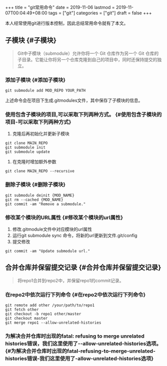 +++
title = "git常用命令"
date = 2019-11-06
lastmod = 2019-11-07T00:04:49+08:00
tags = ["git"]
categories = ["git"]
draft = false
+++

本人经常使用git进行版本控制，因此总结常用命令就有了本文。

<!--more-->


## 子模块 {#子模块}

> Git中子模块（submodule）允许你将一个 Git 仓库作为另一个 Git 仓库的子目录。它能让你将另一个仓库克隆到自己的项目中，同时还保持提交的独立。


### 添加子模块 {#添加子模块}

```nil
git submodule add MOD_REPO YOUR_PATH
```

上述命令会在项目下生成.gitmodules文件，其中保存了子模块的信息。


### 使用包含子模块的项目,可以采取下列两种方式。 {#使用包含子模块的项目-可以采取下列两种方式}

1.  克隆后再初始化并更新子模块

<!--listend-->

```shell
git clone MAIN_REPO
git submodule init
git submodule update
```

1.  在克隆时增加额外参数

<!--listend-->

```shell
git clone MAIN_REPO --recursive
```


### 删除子模块 {#删除子模块}

```shell
git submodule deinit {MOD_NAME}
git rm --cached {MOD_NAME}
git commit -am "Remove a submodule."
```


### 修改某个模块的URL属性 {#修改某个模块的url属性}

1.  修改.gitmodule文件中对应模块的url属性
2.  运行git submodule sync 命令，将新的url更新到文件.git/config
3.  提交修改

<!--listend-->

```shell
git commit -am "Update submodule url."
```


## 合并仓库并保留提交记录 {#合并仓库并保留提交记录}

> 将repo1合并到repo2中，并保留repo1的commit记录。


### 在repo2中依次运行下列命令 {#在repo2中依次运行下列命令}

```shell
git remote add other /your/path/to/repo1
git fetch other
git checkout -b repo1 other/master
git checkout master
git merge repo1 --allow-unrelated-histories
```


### 为解决合并仓库时出现的fatal: refusing to merge unrelated histories错误，我们这里使用了--allow-unrelated-histories选项。 {#为解决合并仓库时出现的fatal-refusing-to-merge-unrelated-histories错误-我们这里使用了-allow-unrelated-histories选项}